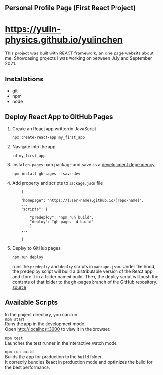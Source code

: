 ## Personal Profile Page (First React Project)

# https://yulin-physics.github.io/yulinchen

This project was built with REACT framework, an one page website about me. Showcasing projects I was working on between July and September 2021.

## Installations

- git
- npm
- node

## Deploy React App to GitHub Pages

1. Create an React app written in JavaScript
   ```
   npx create-react-app my_first_app
   ```
2. Navigate into the app
   ```
   cd my_first_app
   ```
3. Install `gh-pages` npm package and save as a <a href="https://nodejs.dev/learn/npm-dependencies-and-devdependencies">development dependency</a>
   ```
   npm install gh-pages --save-dev
   ```
4. Add property and scripts to `package.json` file

   ```
       {

       "homepage": "https://{user-name}.github.io/{repo-name}",
       ...
       "scripts": {
           ...
           "predeploy": "npm run build",
           "deploy": "gh-pages -d build"
           }
       ...

       }
   ```

5. Deploy to GitHub pages
   ```
   npm run deploy
   ```
   runs the `predeploy` and `deploy` scripts in `package.json`.
   Under the hood, the predeploy script will build a distributable version of the React app and store it in a folder named build. Then, the deploy script will push the contents of that folder to the gh-pages branch of the GitHub repository. <a href="https://github.com/gitname/react-gh-pages">source</a>

## Available Scripts

In the project directory, you can run:  
 `npm start`\
Runs the app in the development mode.\
Open [http://localhost:3000](http://localhost:3000) to view it in the browser.

`npm test`  
Launches the test runner in the interactive watch mode.

`npm run build`  
Builds the app for production to the `build` folder.\
It correctly bundles React in production mode and optimizes the build for the best performance.
